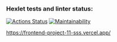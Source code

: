 ### Hexlet tests and linter status:
[![Actions Status](https://github.com/semenChe/frontend-project-11/workflows/hexlet-check/badge.svg)](https://github.com/semenChe/frontend-project-11/actions)
[![Maintainability](https://api.codeclimate.com/v1/badges/6f44c5a956e90533131e/maintainability)](https://codeclimate.com/github/semenChe/frontend-project-11/maintainability)

https://frontend-project-11-sss.vercel.app/